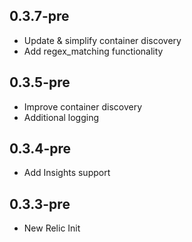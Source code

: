 0.3.7-pre
------
- Update & simplify container discovery
- Add regex_matching functionality

0.3.5-pre
------
- Improve container discovery
- Additional logging

0.3.4-pre
------
- Add Insights support

0.3.3-pre
------
- New Relic Init